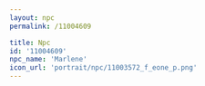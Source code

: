 ```yaml
---
layout: npc
permalink: /11004609

title: Npc
id: '11004609'
npc_name: 'Marlene'
icon_url: 'portrait/npc/11003572_f_eone_p.png'
---
```

